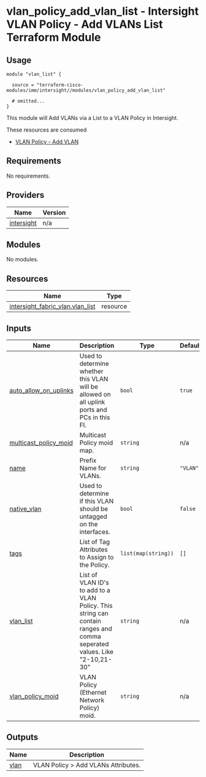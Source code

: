 # vlan_policy_add_vlan_list - Intersight VLAN Policy - Add VLANs List Terraform Module

## Usage

```hcl
module "vlan_list" {

  source = "terraform-cisco-modules/imm/intersight//modules/vlan_policy_add_vlan_list"

  # omitted...
}
```

This module will Add VLANs via a List to a VLAN Policy in Intersight.  

These resources are consumed

* [VLAN Policy - Add VLAN](https://registry.terraform.io/providers/CiscoDevNet/intersight/latest/docs/data-sources/fabric_vlan)

<!-- BEGINNING OF PRE-COMMIT-TERRAFORM DOCS HOOK -->
## Requirements

No requirements.

## Providers

| Name | Version |
|------|---------|
| <a name="provider_intersight"></a> [intersight](#provider\_intersight) | n/a |

## Modules

No modules.

## Resources

| Name | Type |
|------|------|
| [intersight_fabric_vlan.vlan_list](https://registry.terraform.io/providers/CiscoDevNet/intersight/latest/docs/resources/fabric_vlan) | resource |

## Inputs

| Name | Description | Type | Default | Required |
|------|-------------|------|---------|:--------:|
| <a name="input_auto_allow_on_uplinks"></a> [auto\_allow\_on\_uplinks](#input\_auto\_allow\_on\_uplinks) | Used to determine whether this VLAN will be allowed on all uplink ports and PCs in this FI. | `bool` | `true` | no |
| <a name="input_multicast_policy_moid"></a> [multicast\_policy\_moid](#input\_multicast\_policy\_moid) | Multicast Policy moid map. | `string` | n/a | yes |
| <a name="input_name"></a> [name](#input\_name) | Prefix Name for VLANs. | `string` | `"VLAN"` | no |
| <a name="input_native_vlan"></a> [native\_vlan](#input\_native\_vlan) | Used to determine if this VLAN should be untagged on the interfaces. | `bool` | `false` | no |
| <a name="input_tags"></a> [tags](#input\_tags) | List of Tag Attributes to Assign to the Policy. | `list(map(string))` | `[]` | no |
| <a name="input_vlan_list"></a> [vlan\_list](#input\_vlan\_list) | List of VLAN ID's to add to a VLAN Policy.  This string can contain ranges and comma seperated values.  Like "2-10,21-30" | `string` | n/a | yes |
| <a name="input_vlan_policy_moid"></a> [vlan\_policy\_moid](#input\_vlan\_policy\_moid) | VLAN Policy (Ethernet Network Policy) moid. | `string` | n/a | yes |

## Outputs

| Name | Description |
|------|-------------|
| <a name="output_vlan"></a> [vlan](#output\_vlan) | VLAN Policy > Add VLANs Attributes. |
<!-- END OF PRE-COMMIT-TERRAFORM DOCS HOOK -->
